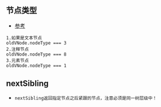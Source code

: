 ## 节点类型
* [参考]("https://developer.mozilla.org/zh-CN/docs/Web/API/Node/nodeType")
```text
1.如果是文本节点
oldVNode.nodeType === 3
2.注释节点
oldVNode.nodeType === 8
3.元素节点
oldVNode.nodeType === 1
```

## nextSibling
* `nextSibling返回指定节点之后紧跟的节点，注意必须是同一树层级中！`

